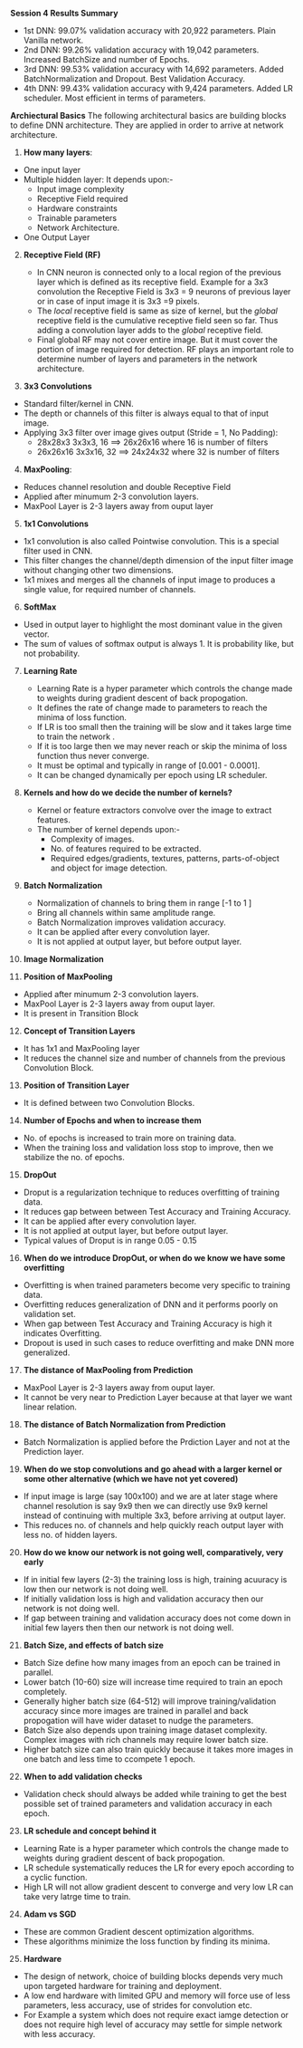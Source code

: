 **Session 4 Results Summary**
* 1st DNN: 99.07% validation accuracy with 20,922 parameters. Plain Vanilla network.
* 2nd DNN: 99.26% validation accuracy with 19,042 parameters. Increased BatchSize and number of Epochs.
* 3rd DNN: 99.53% validation accuracy with 14,692 parameters. Added BatchNormalization and Dropout. Best Validation Accuracy.
* 4th DNN: 99.43% validation accuracy with 9,424 parameters. Added LR scheduler. Most efficient in terms of parameters.

**Archiectural Basics**
The following architectural basics are building blocks to define DNN architecture. They are applied in order to arrive at network architecture.

1. **How many layers**: 
  * One input layer
  * Multiple hidden layer: It depends upon:-
    - Input image complexity
    - Receptive Field required
    - Hardware constraints
    - Trainable parameters
    - Network Architecture.
  * One Output Layer

2. **Receptive Field (RF)**
   * In CNN neuron is connected only to a local region of the previous layer which is defined as its receptive field. 
     Example for a 3x3 convolution the Receptive Field is 3x3 = 9 neurons of previous layer or in case of input image 
     it is 3x3 =9 pixels.
   * The *local* receptive field is same as size of kernel, but the *global* receptive field is the cumulative receptive field seen so far. 
     Thus adding a convolution layer adds to the *global* receptive field.
   * Final global RF may not cover entire image. But it must cover the portion of image required for detection. RF plays
     an important role to determine number of layers and parameters in the network architecture.

3. **3x3 Convolutions**
  * Standard filter/kernel in CNN.
  * The depth or channels of this filter is always equal to that of input image. 
  * Applying 3x3 filter over image gives output (Stride = 1, No Padding):
    - 28x28x3   	3x3x3, 16 		==> 		26x26x16   where 16 is number of filters
    - 26x26x16  	3x3x16, 32 		==> 		24x24x32  where 32 is number of filters

4. **MaxPooling**:
  * Reduces channel resolution and double Receptive Field
  * Applied after minumum 2-3 convolution layers.
  * MaxPool Layer is 2-3 layers away from ouput layer
  
5. **1x1 Convolutions**
  * 1x1 convolution is also called Pointwise convolution. This is a special filter used in CNN. 
  * This filter changes the channel/depth dimension of the input filter image without changing other two dimensions.
  * 1x1 mixes and merges all the channels of input image to produces a single value, for required number of channels. 
 
6. **SoftMax**
  * Used in output layer to highlight the most dominant value in the given vector.
  * The sum of values of softmax output is always 1. It is probability like, but not probability. 

7. **Learning Rate**
   * Learning Rate is a hyper parameter which controls the change made to weights during gradient descent of back propogation.
   * It defines the rate of change made to parameters to reach the minima of loss function.
   * If LR is too small then the training will be slow and it takes large time to train the network .
   * If it is too large then we may never reach or skip the minima of loss function thus never converge.
   * It must be optimal and typically in range of [0.001 - 0.0001]. 
   * It can be changed dynamically per epoch using LR scheduler.
   
8. **Kernels and how do we decide the number of kernels?**
   * Kernel or feature extractors convolve over the image to extract features.
   * The number of kernel depends upon:-
     - Complexity of images.
     - No. of features required to be extracted.
     - Required edges/gradients, textures, patterns, parts-of-object and object for image detection.
   
9. **Batch Normalization**
   * Normalization of channels to bring them in range [-1 to 1 ]
   * Bring all channels within same amplitude range.
   * Batch Normalization improves validation accuracy.
   * It can be applied after every convolution layer.
   * It is not applied at output layer, but before output layer.
   
10. **Image Normalization**

11. **Position of MaxPooling**
   * Applied after minumum 2-3 convolution layers.
   * MaxPool Layer is 2-3 layers away from ouput layer.
   * It is present in Transition Block

12. **Concept of Transition Layers**
   * It has 1x1 and MaxPooling layer
   * It reduces the channel size and number of channels from the previous Convolution Block.
   
13. **Position of Transition Layer**
   * It is defined between two Convolution Blocks.
  
14. **Number of Epochs and when to increase them**
   * No. of epochs is increased to train more on training data.
   * When the training loss and validation loss stop to improve, then we stabilize the no. of epochs.
   
15. **DropOut**
   * Droput is a regularization technique to reduces overfitting of training data.
   * It reduces gap between between Test Accuracy and Training Accuracy.
   * It can be applied after every convolution layer.
   * It is not applied at output layer, but before output layer.
   * Typical values of Droput is in range 0.05 - 0.15

16. **When do we introduce DropOut, or when do we know we have some overfitting**
   * Overfitting is when trained parameters become very specific to training data.
   * Overfitting reduces generalization of DNN and it performs poorly on validation set.
   * When gap between Test Accuracy and Training Accuracy is high it indicates Overfitting.
   * Dropout is used in such cases to reduce overfitting and make DNN more generalized.
   
17. **The distance of MaxPooling from Prediction**
   * MaxPool Layer is 2-3 layers away from ouput layer.
   * It cannot be very near to Prediction Layer because at that layer we want linear relation.
   
18. **The distance of Batch Normalization from Prediction**
   * Batch Normalization is applied before the Prdiction Layer and not at the Prediction layer.
  
19. **When do we stop convolutions and go ahead with a larger kernel or some other alternative (which we have not yet covered)**
   * If input image is large (say 100x100) and we are at later stage where channel resolution is say 9x9 then we can directly 
     use 9x9 kernel instead of continuing with multiple 3x3, before arriving at output layer.
   * This reduces no. of channels and help quickly reach output layer with less no. of hidden layers.
   
20. **How do we know our network is not going well, comparatively, very early**
   * If in initial few layers (2-3) the training loss is high, training acuuracy is low then our network is not doing well.
   * If initially validation loss is high and validation accuracy then our network is not doing well.
   * If gap between training and validation accuracy does not come down in initial few layers then then our network is not doing well.
   
21. **Batch Size, and effects of batch size**
   * Batch Size define how many images from an epoch can be trained in parallel.
   * Lower batch (10-60) size will increase time required to train an epoch completely.
   * Generally higher batch size (64-512) will improve training/validation accuracy since more images are trained in parallel
     and back propogation will have wider dataset to nudge the parameters.
   * Batch Size also depends upon training image dataset complexity. Complex images with rich channels may require lower batch size.
   * Higher batch size can also train quickly because it takes more images in one batch and less time to ccompete 1 epoch.
   
22. **When to add validation checks**
   * Validation check should always be added while training to get the best possible set of trained parameters and validation 
     accuracy in each epoch.
   
23. **LR schedule and concept behind it**
   * Learning Rate is a hyper parameter which controls the change made to weights during gradient descent of back propogation.
   * LR schedule systematically reduces the LR for every epoch according to a cyclic function.
   * High LR will not allow gradient descent to converge and very low LR can take very latrge time to train.

24. **Adam vs SGD**
   * These are common Gradient descent optimization algorithms.
   * These algorithms minimize the loss function by finding its minima. 
   
25. **Hardware**
   * The design of network, choice of building blocks depends very much upon targeted hardware for training and deployment.
   * A low end hardware with limited GPU and memory will force use of less parameters, less accuracy, use of strides for convolution etc.
   * For Example a system which does not require exact iamge detection or does not require high level of accuracy may settle for simple network with less accuracy.
   
